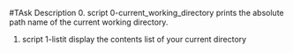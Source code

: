 #TAsk Description 
0. script 0-current_working_directory prints the absolute path name of the current working directory.
1. script 1-listit display the contents list of your current directory 

